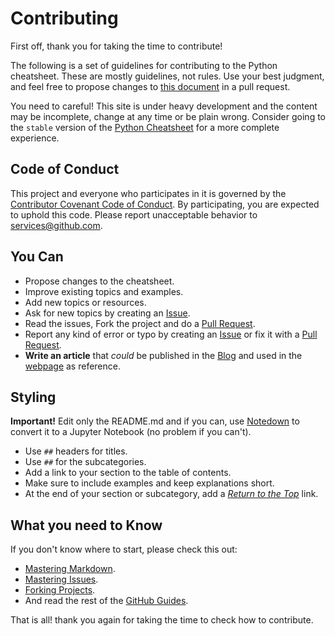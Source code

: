 # Contributing

First off, thank you for taking the time to contribute!

The following is a set of guidelines for contributing to the Python cheatsheet. These are mostly guidelines, not rules. Use your best judgment, and feel free to propose changes to [this document](https://github.com/wilfredinni/python-cheatsheet/blob/master/CONTRIBUTING.md) in a pull request.

<base-warning>
  <base-warning-title>You need to careful!</base-warning-title>
  <base-warning-content>
    This site is under heavy development and the content may be
    incomplete, change at any time or be plain wrong. Consider going to
    the <code>stable</code> version of the
    <a href="https://www.pythoncheatsheet.org">Python Cheatsheet</a>
    for a more complete experience.
  </base-warning-content>
</base-warning>

## Code of Conduct

This project and everyone who participates in it is governed by the [Contributor Covenant Code of Conduct](https://github.com/wilfredinni/python-cheatsheet/blob/master/CODE_OF_CONDUCT.md). By participating, you are expected to uphold this code. Please report unacceptable behavior to services@github.com.

## You Can

- Propose changes to the cheatsheet.
- Improve existing topics and examples.
- Add new topics or resources.
- Ask for new topics by creating an [Issue](https://github.com/wilfredinni/python-cheatsheet/issues).
- Read the issues, Fork the project and do a [Pull Request](https://github.com/wilfredinni/python-cheatsheet/pulls).
- Report any kind of error or typo by creating an [Issue](https://github.com/wilfredinni/python-cheatsheet/issues) or fix it with a [Pull Request](https://github.com/wilfredinni/python-cheatsheet/pulls).
- **Write an article** that _could_ be published in the [Blog](https://www.pythoncheatsheet.org/blog) and used in the [webpage](https://www.pythoncheatsheet.org) as reference.

## Styling

**Important!** Edit only the README.md and if you can, use [Notedown](https://github.com/aaren/notedown) to convert it to a Jupyter Notebook (no problem if you can't).

- Use `##` headers for titles.
- Use `##` for the subcategories.
- Add a link to your section to the table of contents.
- Make sure to include examples and keep explanations short.
- At the end of your section or subcategory, add a [_Return to the Top_](#python-cheatsheet) link.

## What you need to Know

If you don't know where to start, please check this out:

- [Mastering Markdown](https://guides.github.com/features/mastering-markdown/).
- [Mastering Issues](https://guides.github.com/features/issues/).
- [Forking Projects](https://guides.github.com/activities/forking/).
- And read the rest of the [GitHub Guides](https://guides.github.com/).

That is all! thank you again for taking the time to check how to contribute.
